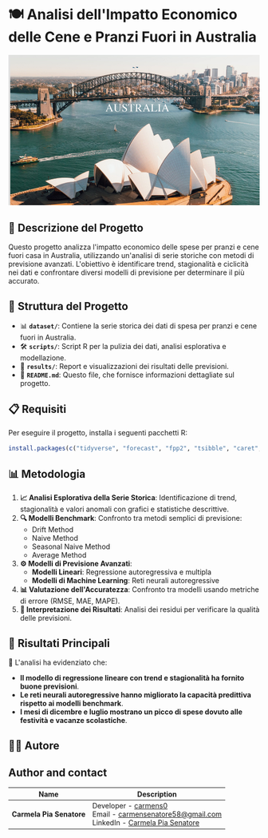 # 🍽️ Analisi dell'Impatto Economico delle Cene e Pranzi Fuori in Australia
<img src="./image.png" width="800" class="center">

## 📌 Descrizione del Progetto
Questo progetto analizza l'impatto economico delle spese per pranzi e cene fuori casa in Australia, utilizzando un'analisi di serie storiche con metodi di previsione avanzati. L'obiettivo è identificare trend, stagionalità e ciclicità nei dati e confrontare diversi modelli di previsione per determinare il più accurato.

## 📂 Struttura del Progetto
- 📊 **`dataset/`**: Contiene la serie storica dei dati di spesa per pranzi e cene fuori in Australia.
- 🛠 **`scripts/`**: Script R per la pulizia dei dati, analisi esplorativa e modellazione.
- 📜 **`results/`**: Report e visualizzazioni dei risultati delle previsioni.
- 📖 **`README.md`**: Questo file, che fornisce informazioni dettagliate sul progetto.

## 📋 Requisiti
Per eseguire il progetto, installa i seguenti pacchetti R:
```r
install.packages(c("tidyverse", "forecast", "fpp2", "tsibble", "caret", "ggplot2"))
```


## 📊 Metodologia
1. **📈 Analisi Esplorativa della Serie Storica**: Identificazione di trend, stagionalità e valori anomali con grafici e statistiche descrittive.
2. **🔍 Modelli Benchmark**: Confronto tra metodi semplici di previsione:
   - Drift Method
   - Naive Method
   - Seasonal Naive Method
   - Average Method
3. **⚙️ Modelli di Previsione Avanzati**:
   - **Modelli Lineari**: Regressione autoregressiva e multipla
   - **Modelli di Machine Learning**: Reti neurali autoregressive
4. **📊 Valutazione dell'Accuratezza**: Confronto tra modelli usando metriche di errore (RMSE, MAE, MAPE).
5. **🔬 Interpretazione dei Risultati**: Analisi dei residui per verificare la qualità delle previsioni.

## 📜 Risultati Principali
📌 L'analisi ha evidenziato che:
- **Il modello di regressione lineare con trend e stagionalità ha fornito buone previsioni**.
- **Le reti neurali autoregressive hanno migliorato la capacità predittiva rispetto ai modelli benchmark**.
- **I mesi di dicembre e luglio mostrano un picco di spese dovuto alle festività e vacanze scolastiche**.

## 👩‍💻 Autore

## Author and contact 

| Name                | Description                                                                                       |
|---------------------|---------------------------------------------------------------------------------------------------|
| **Carmela Pia Senatore** | Developer - [carmens0](https://github.com/carmens0) <br> Email - [carmensenatore58@gmail.com](mailto:carmensenatore58@gmail.com) <br> LinkedIn - [Carmela Pia Senatore](https://linkedin.com/in/carmela-pia-senatore-ba1797207) |


